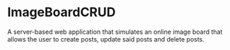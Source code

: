# ImageBoardCRUD

A server-based web application that simulates an online image board that allows the user to create posts, update said posts and delete posts.
